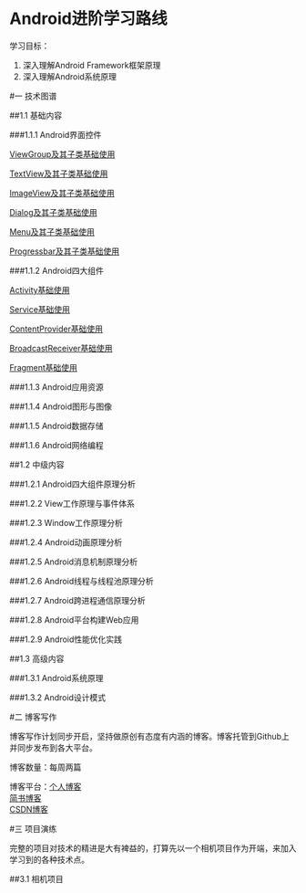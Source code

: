# Android进阶学习路线

学习目标：  

1. 深入理解Android Framework框架原理
2. 深入理解Android系统原理

#一 技术图谱

##1.1 基础内容

###1.1.1 Android界面控件

[ViewGroup及其子类基础使用]()

[TextView及其子类基础使用]()

[ImageView及其子类基础使用]()

[Dialog及其子类基础使用]()

[Menu及其子类基础使用]()

[Progressbar及其子类基础使用]()


###1.1.2 Android四大组件

[Activity基础使用]()

[Service基础使用]()

[ContentProvider基础使用]()

[BroadcastReceiver基础使用]()

[Fragment基础使用]()

###1.1.3 Android应用资源

###1.1.4 Android图形与图像

###1.1.5 Android数据存储

###1.1.6 Android网络编程

##1.2 中级内容

###1.2.1 Android四大组件原理分析

###1.2.2 View工作原理与事件体系

###1.2.3 Window工作原理分析

###1.2.4 Android动画原理分析

###1.2.5 Android消息机制原理分析

###1.2.6 Android线程与线程池原理分析

###1.2.7 Android跨进程通信原理分析

###1.2.8 Android平台构建Web应用

###1.2.9 Android性能优化实践

##1.3 高级内容

###1.3.1 Android系统原理

###1.3.2 Android设计模式

#二 博客写作

博客写作计划同步开启，坚持做原创有态度有内涵的博客。博客托管到Github上并同步发布到各大平台。

博客数量：每周两篇

博客平台：[个人博客](https://guoxiaoxing.github.io/)  
         [简书博客](http://www.jianshu.com/users/66a47e04215b/latest_articles)  
         [CSDN博客](http://blog.csdn.net/allenwells)
          
#三 项目演练

完整的项目对技术的精进是大有裨益的，打算先以一个相机项目作为开端，来加入学习到的各种技术点。

##3.1 相机项目

